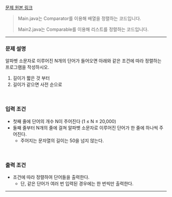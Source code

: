 [문제 원본 링크](https://www.acmicpc.net/problem/1181)

> Main.java는 Comparator를 이용해 배열을 정렬하는 코드입니다.
>
> Main2.java는 Comparable를 이용해 리스트를 정렬하는 코드입니다.

---
### 문제 설명

알파벳 소문자로 이루어진 N개의 단어가 들어오면 아래와 같은 조건에 따라 정렬하는 프로그램을 작성하시오.

1. 길이가 짧은 것 부터
2. 길이가 같으면 사전 순으로

<br/>

### 입력 조건

- 첫째 줄에 단어의 개수 N이 주어진다 (1 ≤ N ≤ 20,000)
- 둘째 줄부터 N개의 줄에 걸쳐 알파벳 소문자로 이루어진 단어가 한 줄에 하나씩 주어진다.
    - 주어지는 문자열의 길이는 50을 넘지 않는다.
    
<br/>

### 출력 조건

- 조건에 따라 정렬하여 단어들을 출력한다.
    - 단, 같은 단어가 여러 번 입력된 경우에는 한 번씩만 출력한다.

---
